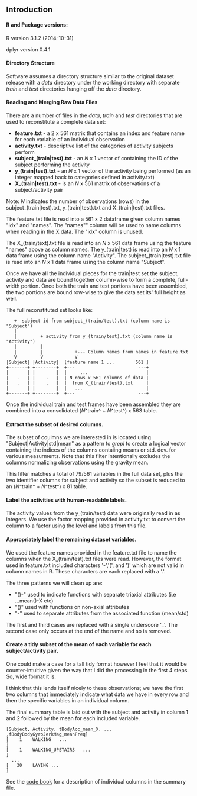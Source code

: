 ## Introduction



#### R and Package versions:
R version 3.1.2 (2014-10-31)

dplyr version 0.4.1

#### Directory Structure
Software assumes a directory structure similar to the original dataset release with a *data* directory under the working directory with separate *train* and *test* directories hanging off the *data* directory.


#### Reading and Merging Raw Data Files
There are a number of files in the _data_, _train_ and _test_ directories that are used to reconstitute a complete data set:

* **feature.txt**   - a 2 x 561 matrix that contains an index and feature name for each variable of an individual observation
* **activity.txt**   - descriptive list of the categories of activity subjects perform
* **subject_(train|test).txt**   - an _N_ x 1 vector of containing the ID of the subject performing the activity
* **y_(train|test).txt**   - an _N_ x 1 vector of the activity being performed (as an integer mapped back to categories defined in activity.txt)
* **X_(train|test).txt**   - is an _N_ x 561 matrix of observations of a subject/activity pair


Note: _N_ indicates the number of observations (rows) in the subject_(train|test).txt, y_(train|test).txt and X_(train|test).txt files.


The feature.txt file is read into a 561 x 2 dataframe given column names "idx" and "names". The "names"" column will be used to name columns when reading in the X data. The "idx" column is unused.


The X_(train/text).txt file is read into an _N_ x 561 data frame using the feature "names" above as column names. The y_(train|test) is read into an _N_ x 1 data frame using the column name "Activity". The subject_(train|test).txt file is read into an _N_ x 1 data frame using the column name "Subject".

Once we have all the individual pieces for the train|test set the subject, activity and data are bound together column-wise to form a complete, full-width portion. Once both the train and test portions have been assembled, the two portions are bound row-wise to give the data set its' full height as well.  


The full reconstituted set looks like:
```
   +- subject id from subject_(train/test).txt (column name is "Subject")
   |
   |         + activity from y_(train/test).txt (column name is "Activity")
   |         |
   |         |            +--- Column names from names in feature.txt
   V         V            V
|Subject| |Activity|  [feature name 1 ...        561 ]
+-------+ +--------+  +---                        ---+        
|       | |        |  |     ...                      |
|   .   | |    .   |  | N rows x 561 columns of data |
|   .   | |    .   |  |  from X_(train/test).txt     |
|       | |        |  |   ...                        |
+-------+ +--------+  +---                        ---+
```


Once the individual train and test frames have been assembled they are combined into a consolidated (_N_^train^ + _N_^test^) x 563 table.


#### Extract the subset of desired columns.

The subset of coulmns we are interested in is located using "Subject|Activity|std|mean" as a pattern to *grepl* to create a logical vector containing the indices of the columns contaiing means or std. dev. for various measurments. Note that this filter intentionally excludes the columns normalizing observations using the gravity mean.


This filter matches a total of 79/561 variables in the full data set, plus the two identifier columns for subject and activity so the subset is reduced to an (_N_^train^ + _N_^test^) x 81 table.


#### Label the activities with human-readable labels.

The activity values from the y_(train/test) data were originally read in as integers. We use the factor mapping provided in activity.txt to convert the column to a factor using the level and labels from this file.


#### Appropriately label the remaining dataset variables.

We used the feature names provided in the feature.txt file to name the columns when the X_(train/test).txt files were read. However, the format used in feature.txt included characters '-','(', and ')' which are not valid in column names in R. These characters are each replaced with a '.'. 


The three patterns we will clean up are:

* "()-"   used to indicate functions with separate triaxial attributes (i.e ...mean()-X etc)
* "()"    used with functions on non-axial attributes
* "-"     used to separate attributes from the associated function (mean/std)

The first and third cases are replaced with a single underscore '_'. The second case only occurs at the end of the name and so is removed.

#### Create a tidy subset of the mean of each variable for each subject/activity pair.
One could make a case for a tall tidy format however I feel that it would be counter-intuitive given the way that I did the processing in the first 4 steps. So, wide format it is. 

I think that this lends itself nicely to these observations; we have the first two columns that immediately indicate what data we have in every row and then the specific variables in an individual column. 

The final summary table is laid out with the subject and activity in column 1 and 2 followed by the mean for each included variable.
```
[Subject, Activity, tBodyAcc_mean_X, ... ,fBodyBodyGyroJerkMag_meanFreq]
[    1    WALKING   ...                                                ]
[    1    WALKING_UPSTAIRS   ...                                       ]
  ...
[   30    LAYING ...                                                   ]
```

See the [code book](CodeBook.md) for a description of individual columns in the summary file.
